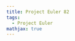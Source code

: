 ```yaml
---
title: Project Euler 82
tags:
  - Project Euler
mathjax: true
---
```

<escape><!-- more --></escape>

